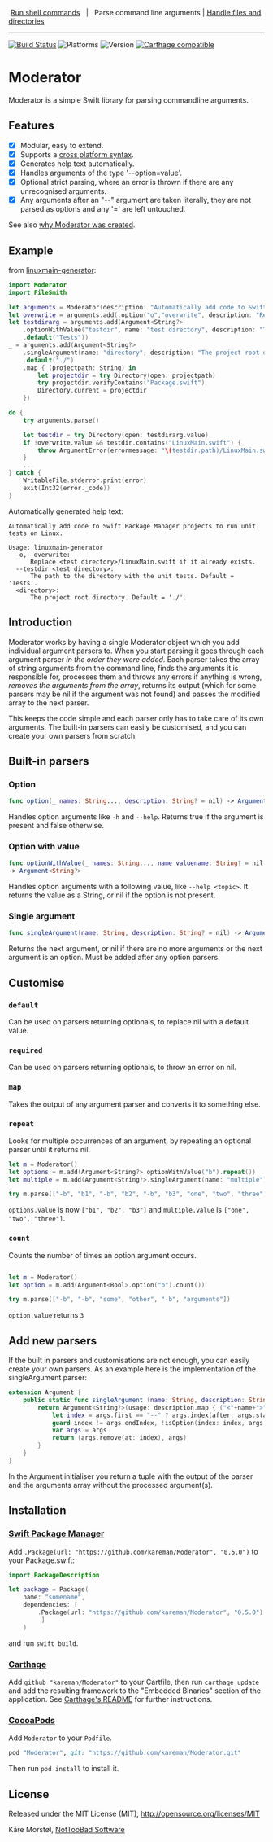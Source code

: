  [Run shell commands](https://github.com/kareman/SwiftShell)    |    Parse command line arguments | [Handle files and directories](https://github.com/kareman/FileSmith)

---

[![Build Status](https://travis-ci.org/kareman/Moderator.svg?branch=master)](https://travis-ci.org/kareman/Moderator) ![Platforms](https://img.shields.io/badge/platforms-macOS%20%7C%20Linux-lightgrey.svg) ![Version](https://img.shields.io/badge/Swift-3%20%7C%204-orange.svg) [![Carthage compatible](https://img.shields.io/badge/Carthage-compatible-4BC51D.svg?style=flat)](https://github.com/Carthage/Carthage)

# Moderator

Moderator is a simple Swift library for parsing commandline arguments.

## Features

- [x] Modular, easy to extend.
- [x] Supports a [cross platform syntax](https://nottoobadsoftware.com/blog/uncategorized/cross-platform-command-line-arguments-syntax/).
- [x] Generates help text automatically.
- [x] Handles arguments of the type '--option=value'.
- [x] Optional strict parsing, where an error is thrown if there are any unrecognised arguments.
- [x] Any arguments after an "\--" argument are taken literally, they are not parsed as options and any '=' are left untouched.

See also [why Moderator was created](https://nottoobadsoftware.com/blog/swift/moderator-parsing-commandline-arguments-in-swift/).

## Example

from [linuxmain-generator](https://github.com/kareman/linuxmain-generator):

```Swift
import Moderator
import FileSmith

let arguments = Moderator(description: "Automatically add code to Swift Package Manager projects to run unit tests on Linux.")
let overwrite = arguments.add(.option("o","overwrite", description: "Replace <test directory>/LinuxMain.swift if it already exists."))
let testdirarg = arguments.add(Argument<String?>
	.optionWithValue("testdir", name: "test directory", description: "The path to the directory with the unit tests.")
	.default("Tests"))
_ = arguments.add(Argument<String?>
	.singleArgument(name: "directory", description: "The project root directory.")
	.default("./")
	.map { (projectpath: String) in
		let projectdir = try Directory(open: projectpath)
		try projectdir.verifyContains("Package.swift")
		Directory.current = projectdir
	})

do {
	try arguments.parse()

	let testdir = try Directory(open: testdirarg.value)
	if !overwrite.value && testdir.contains("LinuxMain.swift") {
		throw ArgumentError(errormessage: "\(testdir.path)/LinuxMain.swift already exists. Use -o/--overwrite to replace it.")
	}
	...
} catch {
	WritableFile.stderror.print(error)
	exit(Int32(error._code))
}
```

Automatically generated help text: 

```text
Automatically add code to Swift Package Manager projects to run unit tests on Linux.

Usage: linuxmain-generator
  -o,--overwrite:
      Replace <test directory>/LinuxMain.swift if it already exists.
  --testdir <test directory>:
      The path to the directory with the unit tests. Default = 'Tests'.
  <directory>:
      The project root directory. Default = './'.
```

## Introduction

Moderator works by having a single Moderator object which you add individual argument parsers to. When you start parsing it goes through each argument parser _in the order they were added_. Each parser takes the array of string arguments from the command line, finds the arguments it is responsible for, processes them and throws any errors if anything is wrong, _removes the arguments from the array_, returns its output (which for some parsers may be nil if the argument was not found) and passes the modified array to the next parser.

This keeps the code simple and each parser only has to take care of its own arguments. The built-in parsers can easily be customised, and you can create your own parsers from scratch.

## Built-in parsers

### Option

```swift
func option(_ names: String..., description: String? = nil) -> Argument<Bool>
```

Handles option arguments like `-h` and `--help`. Returns true if the argument is present and false otherwise.

### Option with value

```swift
func optionWithValue(_ names: String..., name valuename: String? = nil, description: String? = nil)
-> Argument<String?>
```

Handles option arguments with a following value, like `--help <topic>`. It returns the value as a String, or nil if the option is not present.

### Single argument

```swift
func singleArgument(name: String, description: String? = nil) -> Argument<String?>
```

Returns the next argument, or nil if there are no more arguments or the next argument is an option. Must be added after any option parsers.

## Customise

### `default`

Can be used on parsers returning optionals, to replace nil with a default value.

### `required`

Can be used on parsers returning optionals, to throw an error on nil.

### `map`

Takes the output of any argument parser and converts it to something else.

### `repeat`

Looks for multiple occurrences of an argument, by repeating an optional parser until it returns nil.

```swift
let m = Moderator()
let options = m.add(Argument<String?>.optionWithValue("b").repeat())
let multiple = m.add(Argument<String?>.singleArgument(name: "multiple").repeat())

try m.parse(["-b", "b1", "-b", "b2", "-b", "b3", "one", "two", "three"])
```

`options.value` is now `["b1", "b2", "b3"]` and `multiple.value` is `["one", "two", "three"]`. 

### `count`

Counts the number of times an option argument occurs.

```swift

let m = Moderator()
let option = m.add(Argument<Bool>.option("b").count())

try m.parse(["-b", "-b", "some", "other", "-b", "arguments"])
```

`option.value` returns `3`
 
## Add new parsers 

If the built in parsers and customisations are not enough, you can easily create your own parsers. As an example here is the implementation of the singleArgument parser:

```swift
extension Argument {
	public static func singleArgument (name: String, description: String? = nil) -> Argument<String?> {
		return Argument<String?>(usage: description.map { ("<"+name+">", $0) }) { args in
			let index = args.first == "--" ? args.index(after: args.startIndex) : args.startIndex
			guard index != args.endIndex, !isOption(index: index, args: args) else { return (nil, args) }
			var args = args
			return (args.remove(at: index), args)
		}
	}
}
```

In the Argument initialiser you return a tuple with the output of the parser and the arguments array without the processed argument(s).

## Installation

### [Swift Package Manager](https://github.com/apple/swift-package-manager)

Add `.Package(url: "https://github.com/kareman/Moderator", "0.5.0")` to your Package.swift:

```swift
import PackageDescription

let package = Package(
	name: "somename",
	dependencies: [
		.Package(url: "https://github.com/kareman/Moderator", "0.5.0")
		 ]
	)
```

and run `swift build`.

### [Carthage](https://github.com/Carthage/Carthage)

Add `github "kareman/Moderator"` to your Cartfile, then run `carthage update` and add the resulting framework to the "Embedded Binaries" section of the application. See [Carthage's README][carthage-installation] for further instructions.

[carthage-installation]: https://github.com/Carthage/Carthage/blob/master/README.md#adding-frameworks-to-an-application

### [CocoaPods](https://cocoapods.org/)

Add `Moderator` to your `Podfile`.

```ruby
pod "Moderator", git: "https://github.com/kareman/Moderator.git"
```

Then run `pod install` to install it.

## License

Released under the MIT License (MIT), http://opensource.org/licenses/MIT

Kåre Morstøl, [NotTooBad Software](https://nottoobadsoftware.com)
